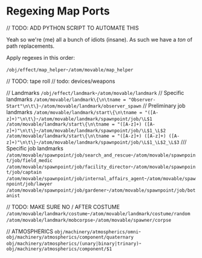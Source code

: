 # Regexing Map Ports

// TODO: ADD PYTHON SCRIPT TO AUTOMATE THIS

Yeah so we're (me) all a bunch of idiots (insane).
As such we have a *ton* of path replacements.

Apply regexes in this order:

`/obj/effect/map_helper`-`/atom/movable/map_helper`

// TODO: tape roll
// todo: devices/weapons

// Landmarks
`/obj/effect/landmark`-`/atom/movable/landmark`
// Specific landmarks
`/atom/movable/landmark\{\n\tname = "Observer-Start"\n\t\}`-`/atom/movable/landmark/observer_spawn`
// Preliminary job landmarks
`/atom/movable/landmark/start\{\n\tname = "([A-z]+)"\n\t\}`-`/atom/movable/landmark/spawnpoint/job/\L$1`
`/atom/movable/landmark/start\{\n\tname = "([A-z]+) ([A-z]+)"\n\t\}`-`/atom/movable/landmark/spawnpoint/job/\L$1_\L$2`
`/atom/movable/landmark/start\{\n\tname = "([A-z]+) ([A-z]+) ([A-z]+)"\n\t\}`-`/atom/movable/landmark/spawnpoint/job/\L$1_\L$2_\L$3`
/// Specific job landmarks
`/atom/movable/spawnpoint/job/search_and_rescue`-`/atom/movable/spawnpoint/job/field_medic`
`/atom/movable/spawnpoint/job/facility_director`-`/atom/movable/spawnpoint/job/captain`
`/atom/movable/spawnpoint/job/internal_affairs_agent`-`/atom/movable/spawnpoint/job/lawyer`
`/atom/movable/spawnpoint/job/gardener`-`/atom/movable/spawnpoint/job/botanist`

// TODO: MAKE SURE NO / AFTER COSTUME
`/atom/movable/landmark/costume`-`/atom/movable/landmark/costume/random`
`/atom/movable/landmark/mobcorpse`-`/atom/movable/spawner/corpse`

// ATMOSPHERICS
`obj/machinery/atmospherics/omni`-`obj/machinery/atmospherics/component/quaternary`
`obj/machinery/atmospherics/(unary|binary|trinary)`-`obj/machinery/atmospherics/component/$1`
